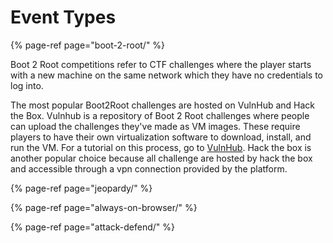 # Event Types



{% page-ref page="boot-2-root/" %}

Boot 2 Root competitions refer to CTF challenges where the player starts with a new machine on the same network which they have no credentials to log into. 

The most popular Boot2Root challenges are hosted on VulnHub and Hack the Box. Vulnhub is a repository of Boot 2 Root challenges where people can upload the challenges they've made as VM images. These require players to have their own virtualization software to download, install, and run the VM. For a tutorial on this process, go to [VulnHub](boot-2-root/vulnhub.md). Hack the box is another popular choice because all challenge are hosted by hack the box and accessible through a vpn connection provided by the platform.

{% page-ref page="jeopardy/" %}

{% page-ref page="always-on-browser/" %}

{% page-ref page="attack-defend/" %}







